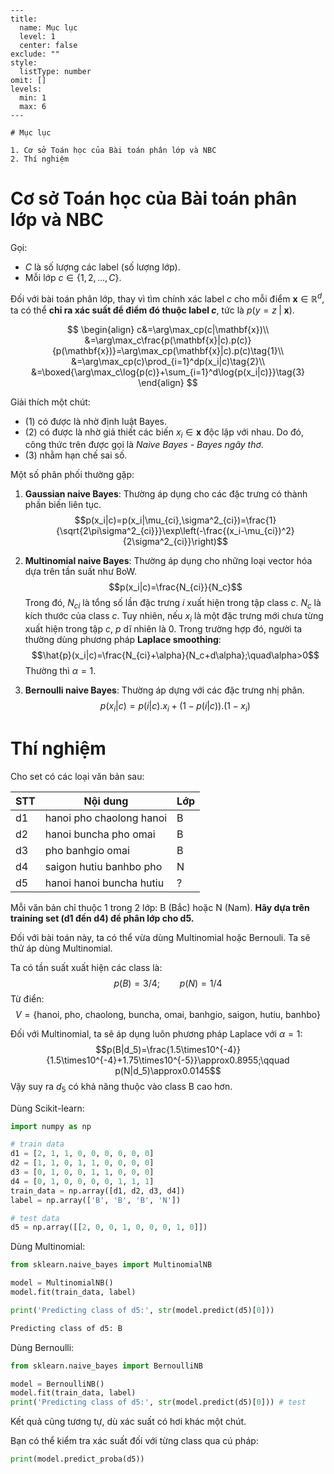 
```insta-toc
---
title:
  name: Mục lục
  level: 1
  center: false
exclude: ""
style:
  listType: number
omit: []
levels:
  min: 1
  max: 6
---

# Mục lục

1. Cơ sở Toán học của Bài toán phân lớp và NBC
2. Thí nghiệm
```


# Cơ sở Toán học của Bài toán phân lớp và NBC

Gọi:
- $C$ là số lượng các label (số lượng lớp).
- Mỗi lớp $c\in\{1,2,...,C\}$.

Đối với bài toán phân lớp, thay vì tìm chính xác label $c$ cho mỗi điểm $\mathbf{x}\in\mathbb{R}^d$, ta có thể **chỉ ra xác suất để điểm đó thuộc label $c$**, tức là $p(y=z\;|\;\mathbf{x})$.

$$
\begin{align}
c&=\arg\max_cp(c|\mathbf{x})\\
&=\arg\max_c\frac{p(\mathbf{x}|c).p(c)}{p(\mathbf{x})}=\arg\max_cp(\mathbf{x}|c).p(c)\tag{1}\\
&=\arg\max_cp(c)\prod_{i=1}^dp(x_i|c)\tag{2}\\
&=\boxed{\arg\max_c\log{p(c)}+\sum_{i=1}^d\log{p(x_i|c)}}\tag{3}
\end{align}
$$

Giải thích một chút:
- $(1)$ có được là nhờ định luật Bayes.
- $(2)$ có được là nhờ giả thiết các biến $x_i\in\mathbf{x}$ độc lập với nhau. Do đó, công thức trên được gọi là *Naive Bayes - Bayes ngây thơ*.
- $(3)$ nhằm hạn chế sai số.

Một số phân phối thường gặp:
1. **Gaussian naive Bayes**: Thường áp dụng cho các đặc trưng có thành phần biến liên tục.
$$p(x_i|c)=p(x_i|\mu_{ci},\sigma^2_{ci})=\frac{1}{\sqrt{2\pi\sigma^2_{ci}}}\exp\left(-\frac{(x_i-\mu_{ci})^2}{2\sigma^2_{ci}}\right)$$

2. **Multinomial naive Bayes**: Thường áp dụng cho những loại vector hóa dựa trên tần suất như BoW.
$$p(x_i|c)=\frac{N_{ci}}{N_c}$$
	Trong đó, $N_{ci}$ là tổng số lần đặc trưng $i$ xuất hiện trong tập class $c$. $N_c$ là kích thước của class $c$.
	Tuy nhiên, nếu $x_i$ là một đặc trưng mới chưa từng xuất hiện trong tập $c$, $p$ dĩ nhiên là 0. Trong trường hợp đó, người ta thường dùng phương pháp **Laplace smoothing**:
$$\hat{p}(x_i|c)=\frac{N_{ci}+\alpha}{N_c+d\alpha};\quad\alpha>0$$
	Thường thì $\alpha=1$.

3. **Bernoulli naive Bayes**: Thường áp dựng với các đặc trưng nhị phân.
$$p(x_i|c)=p(i|c).x_i+(1-p(i|c)).(1-x_i)$$

# Thí nghiệm

Cho set có các loại văn bản sau:

| STT | Nội dung                 | Lớp |
| --- | ------------------------ | --- |
| d1  | hanoi pho chaolong hanoi | B   |
| d2  | hanoi buncha pho omai    | B   |
| d3  | pho banhgio omai         | B   |
| d4  | saigon hutiu banhbo pho  | N   |
| d5  | hanoi hanoi buncha hutiu | ?   |

Mỗi văn bản chỉ thuộc 1 trong 2 lớp: B (Bắc) hoặc N (Nam). **Hãy dựa trên training set (d1 đến d4) để phân lớp cho d5.**

Đối với bài toán này, ta có thể vừa dùng Multinomial hoặc Bernouli. Ta sẽ thử áp dùng Multinomial.

Ta có tần suất xuất hiện các class là:
$$p(B)=3/4;\qquad p(N)=1/4$$
Từ điển:
$$V=\{\text{hanoi, pho, chaolong, buncha, omai, banhgio, saigon, hutiu, banhbo}\}$$

Đối với Multinomial, ta sẽ áp dụng luôn phương pháp Laplace với $\alpha=1$:
$$p(B|d_5)=\frac{1.5\times10^{-4}}{1.5\times10^{-4}+1.75\times10^{-5}}\approx0.8955;\qquad p(N|d_5)\approx0.0145$$
Vậy suy ra $d_5$ có khả năng thuộc vào class B cao hơn.

Dùng Scikit-learn:
```python
import numpy as np

# train data
d1 = [2, 1, 1, 0, 0, 0, 0, 0, 0]
d2 = [1, 1, 0, 1, 1, 0, 0, 0, 0]
d3 = [0, 1, 0, 0, 1, 1, 0, 0, 0]
d4 = [0, 1, 0, 0, 0, 0, 1, 1, 1]
train_data = np.array([d1, d2, d3, d4])
label = np.array(['B', 'B', 'B', 'N'])

# test data
d5 = np.array([[2, 0, 0, 1, 0, 0, 0, 1, 0]])
```

Dùng Multinomial:
```python
from sklearn.naive_bayes import MultinomialNB

model = MultinomialNB()
model.fit(train_data, label)

print('Predicting class of d5:', str(model.predict(d5)[0]))
```
```sh
Predicting class of d5: B
```

Dùng Bernoulli:
```python
from sklearn.naive_bayes import BernoulliNB

model = BernoulliNB()
model.fit(train_data, label)
print('Predicting class of d5:', str(model.predict(d5)[0])) # test
```
Kết quả cũng tương tự, dù xác suất có hơi khác một chút.

Bạn có thể kiểm tra xác suất đối với từng class qua cú pháp:
```python
print(model.predict_proba(d5))
```
